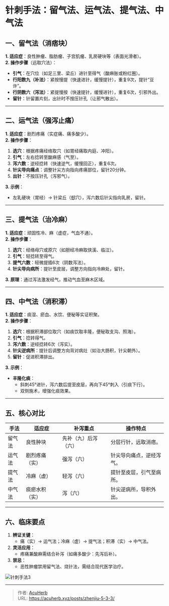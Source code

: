 # 针刺手法：留气法、运气法、提气法、中气法


## **一、留气法（消痞块）**  
**1. 适应症**：良性肿瘤、脂肪瘤、子宫肌瘤、乳房硬块等（表面光滑者）。  
**2. 操作步骤**（远取穴法）：  
- **引气**：在穴位（如足三里、梁丘）进针至得气（酸麻胀或粉红圈）。  
- **行阳数九（补法）**：紧按慢提（快速进针，缓慢提针），重复9次，提针“豆许”。  
- **行阴数六（泻法）**：紧提慢按（快速提针，缓慢进针），重复6次，引邪外出。  
- **留针**：针留置片刻，出针时不按压针孔（让邪气散出）。  

---

## **二、运气法（强泻止痛）**  
**1. 适应症**：剧烈疼痛（实症痛、痛多酸少）。  
**2. 操作步骤**：  
1. **选穴**：根据疼痛经络取穴（如胃经痛取内庭、冲阳）。  
2. **引气**：左右捻转至酸麻感（气至）。  
3. **泻六数**：逆经捻转（快速逆气，缓慢回正），重复6次。  
4. **针尖导向痛点**：调整针尖方向指向疼痛部位，留针20分钟。  
5. **出针**：不按压针孔（泻邪气）。  

**3. 示例**：  
- 左乳硬块（胃经）→ 针梁丘（郄穴），泻六数后针尖指向乳房，留针。  

---

## **三、提气法（治冷麻）**  
**1. 适应症**：顽固性冷、麻（虚症，气血不通）。  
**2. 操作步骤**：  
1. **选穴**：经络母穴或原穴（如胆经冷麻取侠溪、临泣）。  
2. **引气**：轻捻转至得气。  
3. **提气六数**：轻微提插6次（阴数泻法）。  
4. **针尖导向病所**：提针至皮层，调整方向指向冷麻处，留针。  

**3. 原理**：通过泻法激发经气，推动气血至麻木区域。  

---

## **四、中气法（消积滞）**  
**1. 适应症**：痰湿、瘀血、水饮、便秘等实证积聚。  
**2. 操作步骤**：  
1. **选穴**：根据积滞部位取穴（如痰饮取丰隆，便秘取支沟、照海）。  
2. **引气**：捻转得气。  
3. **泻六数**：逆经捻转6次（泻实）。  
4. **针尖逆病所**：提针后调整方向背对病灶（如治大肠积，针尖朝外）。  
5. **留针**：促进积滞排出。  

**3. 示例**：  
- **丰隆化痰**：  
  - 斜刺45°进针，泻六数后提至皮层，再向下45°刺入（引痰下行）。  
  - 双侧施术，增强化痰效果。  

---

## **五、核心对比**  
| **手法** | **适应症**       | **补泻重点** | **操作特点**                |  
|----------|------------------|--------------|-----------------------------|  
| 留气法   | 良性肿块         | 先补（九）后泻（六） | 分层行针，远取消痞。        |  
| 运气法   | 剧烈疼痛（实）   | 强泻（六）    | 针尖导向痛点，逆经泻气。    |  
| 提气法   | 冷麻（虚）       | 轻泻（六）    | 提针至皮层，引气至病所。    |  
| 中气法   | 痰瘀水积（实）   | 泻（六）      | 针尖逆病所，导积外出。      |  

---

## **六、临床要点**  
1. **辨证关键**：  
   - 痛（实）→ 运气法；冷麻（虚）→ 提气法；积滞（实）→ 中气法。  
2. **灵活应用**：  
   - 疼痛兼酸麻需结合补泻（如痛多酸少：先泻后补）。  
3. **禁忌**：  
   - 恶性肿瘤禁用留气法、烧针法，需结合现代医学治疗。  

![针刺手法3](http://img.xingtan.one/i/2025/07/18/687a44e96bb87.webp)

---

> 作者: [AcuHerb](https://acuherb.xyz)  
> URL: https://acuherb.xyz/posts/zhenjiu-5-3-3/  

